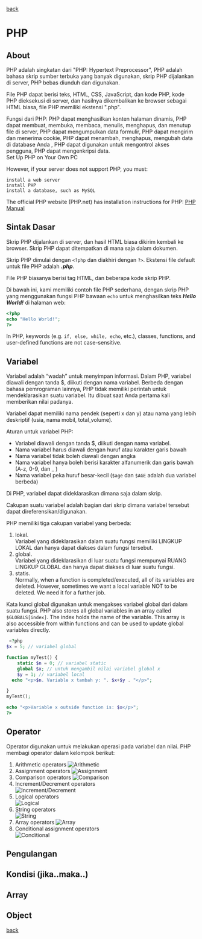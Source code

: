 [back](../index.md)

# PHP
## About
PHP adalah singkatan dari "PHP: Hypertext Preprocessor", PHP adalah bahasa skrip sumber terbuka yang banyak digunakan, skrip PHP dijalankan di server, PHP bebas diunduh dan digunakan.  

File PHP dapat berisi teks, HTML, CSS, JavaScript, dan kode PHP, kode PHP dieksekusi di server, dan hasilnya dikembalikan ke browser sebagai HTML biasa, file PHP memiliki ekstensi ".php".  

Fungsi dari PHP: PHP dapat menghasilkan konten halaman dinamis, PHP dapat membuat, membuka, membaca, menulis, menghapus, dan menutup file di server, PHP dapat mengumpulkan data formulir, PHP dapat mengirim dan menerima cookie, PHP dapat menambah, menghapus, mengubah data di database Anda , PHP dapat digunakan untuk mengontrol akses pengguna, PHP dapat mengenkripsi data.  
Set Up PHP on Your Own PC

However, if your server does not support PHP, you must:

    install a web server
    install PHP
    install a database, such as MySQL

The official PHP website (PHP.net) has installation instructions for PHP: [PHP Manual](http://php.net/manual/en/install.php)
## Sintak Dasar
Skrip PHP dijalankan di server, dan hasil HTML biasa dikirim kembali ke browser. Skrip PHP dapat ditempatkan di mana saja dalam dokumen.

Skrip PHP dimulai dengan `<?php` dan diakhiri dengan `?>`. Ekstensi file default untuk file PHP adalah ***.php***.

File PHP biasanya berisi tag HTML, dan beberapa kode skrip PHP.

Di bawah ini, kami memiliki contoh file PHP sederhana, dengan skrip PHP yang menggunakan fungsi PHP bawaan `echo` untuk menghasilkan teks ***Hello World!*** di halaman web:
```PHP
<?php
echo "Hello World!";
?>
```
In PHP, keywords (e.g. `if, else, while, echo`, etc.), classes, functions, and user-defined functions are not case-sensitive.
## Variabel
Variabel adalah “wadah” untuk menyimpan informasi.
Dalam PHP, variabel diawali dengan tanda $, diikuti dengan nama variabel. Berbeda dengan bahasa pemrograman lainnya, PHP tidak memiliki perintah untuk mendeklarasikan suatu variabel. Itu dibuat saat Anda pertama kali memberikan nilai padanya.  

Variabel dapat memiliki nama pendek (seperti x dan y) atau nama yang lebih deskriptif (usia, nama mobil, total_volume).

Aturan untuk variabel PHP:

* Variabel diawali dengan tanda $, diikuti dengan nama variabel.
* Nama variabel harus diawali dengan huruf atau karakter garis bawah
* Nama variabel tidak boleh diawali dengan angka
* Nama variabel hanya boleh berisi karakter alfanumerik dan garis bawah (A-z, 0-9, dan _ )
* Nama variabel peka huruf besar-kecil (`$age` dan `$AGE` adalah dua variabel berbeda)

Di PHP, variabel dapat dideklarasikan dimana saja dalam skrip.

Cakupan suatu variabel adalah bagian dari skrip dimana variabel tersebut dapat direferensikan/digunakan.

PHP memiliki tiga cakupan variabel yang berbeda:
1. lokal.  
    Variabel yang dideklarasikan dalam suatu fungsi memiliki LINGKUP LOKAL dan hanya dapat diakses dalam fungsi tersebut.
1. global.  
   Variabel yang dideklarasikan di luar suatu fungsi mempunyai RUANG LINGKUP GLOBAL dan hanya dapat diakses di luar suatu fungsi.
1. statis.  
    Normally, when a function is completed/executed, all of its variables are deleted. However, sometimes we want a local variable NOT to be deleted. We need it for a further job.

Kata kunci global digunakan untuk mengakses variabel global dari dalam suatu fungsi. PHP also stores all global variables in an array called `$GLOBALS[index]`. The index holds the name of the variable. This array is also accessible from within functions and can be used to update global variables directly.
```PHP
 <?php
$x = 5; // variabel global

function myTest() {
    static $n = 0; // variabel static
    global $x; // untuk mengambil nilai variabel global x
    $y = 1; // variabel local
  echo "<p>$n. Variable x tambah y: ". $x+$y . "</p>";

}
myTest();

echo "<p>Variable x outside function is: $x</p>";
?> 
```
## Operator
Operator digunakan untuk melakukan operasi pada variabel dan nilai.
PHP membagi operator dalam kelompok berikut:  
1. Arithmetic operators
![Arithmetic](./arithmetic_op.png)
1. Assignment operators
![Assignment](./assigment_op.png)
1. Comparison operators
![Comparison](./comparison_op.png)
1. Increment/Decrement operators  
![Increment/Decrement](./incre_decre_op.png)
1.  Logical operators  
![Logical](./logical_op.png)
1.  String operators  
![String](./string_op.png)
1.  Array operators
![Array](./array_op.png)  
1.  Conditional assignment operators  
![Conditional](./conditional_op.png)

## Pengulangan
## Kondisi (jika..maka..)
## Array
## Object

[back](../index.md)